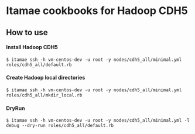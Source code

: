 Itamae cookbooks for Hadoop CDH5
===============

## How to use
#### Install Hadoop CDH5
`
$ itamae ssh -h vm-centos-dev -u root -y nodes/cdh5_all/minimal.yml roles/cdh5_all/default.rb
`

#### Create Hadoop local directories
`
$ itamae ssh -h vm-centos-dev -u root -y nodes/cdh5_all/minimal.yml roles/cdh5_all/mkdir_local.rb
`

#### DryRun
`
$ itamae ssh -h vm-centos-dev -u root -y nodes/cdh5_all/minimal.yml -l debug --dry-run roles/cdh5_all/default.rb
`
